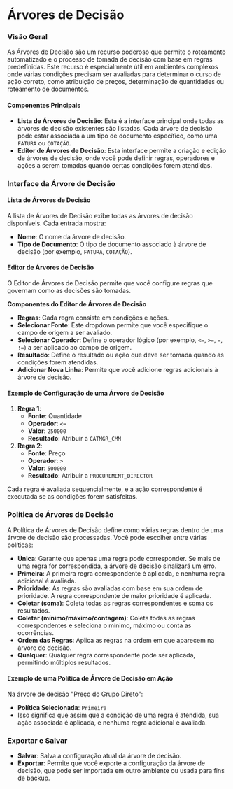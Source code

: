 # Árvores de Decisão

### Visão Geral

As Árvores de Decisão são um recurso poderoso que permite o roteamento automatizado e o processo de tomada de decisão com base em regras predefinidas. Este recurso é especialmente útil em ambientes complexos onde várias condições precisam ser avaliadas para determinar o curso de ação correto, como atribuição de preços, determinação de quantidades ou roteamento de documentos.

#### Componentes Principais

* **Lista de Árvores de Decisão**: Esta é a interface principal onde todas as árvores de decisão existentes são listadas. Cada árvore de decisão pode estar associada a um tipo de documento específico, como uma `FATURA` ou `COTAÇÃO`.
* **Editor de Árvores de Decisão**: Esta interface permite a criação e edição de árvores de decisão, onde você pode definir regras, operadores e ações a serem tomadas quando certas condições forem atendidas.

### Interface da Árvore de Decisão

#### Lista de Árvores de Decisão

A lista de Árvores de Decisão exibe todas as árvores de decisão disponíveis. Cada entrada mostra:

* **Nome**: O nome da árvore de decisão.
* **Tipo de Documento**: O tipo de documento associado à árvore de decisão (por exemplo, `FATURA`, `COTAÇÃO`).

#### Editor de Árvores de Decisão

O Editor de Árvores de Decisão permite que você configure regras que governam como as decisões são tomadas.

**Componentes do Editor de Árvores de Decisão**

* **Regras**: Cada regra consiste em condições e ações.
* **Selecionar Fonte**: Este dropdown permite que você especifique o campo de origem a ser avaliado.
* **Selecionar Operador**: Define o operador lógico (por exemplo, `<=`, `>=`, `=`, `!=`) a ser aplicado ao campo de origem.
* **Resultado**: Define o resultado ou ação que deve ser tomada quando as condições forem atendidas.
* **Adicionar Nova Linha**: Permite que você adicione regras adicionais à árvore de decisão.

#### Exemplo de Configuração de uma Árvore de Decisão

1. **Regra 1**:
   * **Fonte**: Quantidade
   * **Operador**: `<=`
   * **Valor**: `250000`
   * **Resultado**: Atribuir a `CATMGR_CMM`
2. **Regra 2**:
   * **Fonte**: Preço
   * **Operador**: `>`
   * **Valor**: `500000`
   * **Resultado**: Atribuir a `PROCUREMENT_DIRECTOR`

Cada regra é avaliada sequencialmente, e a ação correspondente é executada se as condições forem satisfeitas.

### Política de Árvores de Decisão

A Política de Árvores de Decisão define como várias regras dentro de uma árvore de decisão são processadas. Você pode escolher entre várias políticas:

* **Única**: Garante que apenas uma regra pode corresponder. Se mais de uma regra for correspondida, a árvore de decisão sinalizará um erro.
* **Primeira**: A primeira regra correspondente é aplicada, e nenhuma regra adicional é avaliada.
* **Prioridade**: As regras são avaliadas com base em sua ordem de prioridade. A regra correspondente de maior prioridade é aplicada.
* **Coletar (soma)**: Coleta todas as regras correspondentes e soma os resultados.
* **Coletar (mínimo/máximo/contagem)**: Coleta todas as regras correspondentes e seleciona o mínimo, máximo ou conta as ocorrências.
* **Ordem das Regras**: Aplica as regras na ordem em que aparecem na árvore de decisão.
* **Qualquer**: Qualquer regra correspondente pode ser aplicada, permitindo múltiplos resultados.

#### Exemplo de uma Política de Árvore de Decisão em Ação

Na árvore de decisão "Preço do Grupo Direto":

* **Política Selecionada**: `Primeira`
* Isso significa que assim que a condição de uma regra é atendida, sua ação associada é aplicada, e nenhuma regra adicional é avaliada.

### Exportar e Salvar

* **Salvar**: Salva a configuração atual da árvore de decisão.
* **Exportar**: Permite que você exporte a configuração da árvore de decisão, que pode ser importada em outro ambiente ou usada para fins de backup.